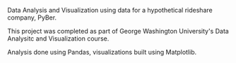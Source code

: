 Data Analysis and Visualization using data for a hypothetical rideshare company, PyBer.

This project was completed as part of George Washington University's Data Analysitc and Visualization course.

Analysis done using Pandas, visualizations built using Matplotlib.